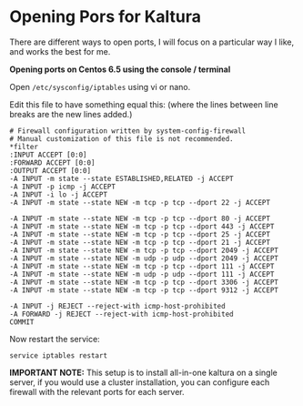 Opening Pors for Kaltura
===========

There are different ways to open ports, I will focus on a particular way I like, and works the best for me.

**Opening ports on Centos 6.5 using the console / terminal**

Open `/etc/sysconfig/iptables` using vi or nano.

Edit this file to have something equal this:
(where the lines between line breaks are the new lines added.)

```
# Firewall configuration written by system-config-firewall
# Manual customization of this file is not recommended.
*filter
:INPUT ACCEPT [0:0]
:FORWARD ACCEPT [0:0]
:OUTPUT ACCEPT [0:0]
-A INPUT -m state --state ESTABLISHED,RELATED -j ACCEPT
-A INPUT -p icmp -j ACCEPT
-A INPUT -i lo -j ACCEPT
-A INPUT -m state --state NEW -m tcp -p tcp --dport 22 -j ACCEPT

-A INPUT -m state --state NEW -m tcp -p tcp --dport 80 -j ACCEPT
-A INPUT -m state --state NEW -m tcp -p tcp --dport 443 -j ACCEPT
-A INPUT -m state --state NEW -m tcp -p tcp --dport 25 -j ACCEPT
-A INPUT -m state --state NEW -m tcp -p tcp --dport 21 -j ACCEPT
-A INPUT -m state --state NEW -m tcp -p tcp --dport 2049 -j ACCEPT
-A INPUT -m state --state NEW -m udp -p udp --dport 2049 -j ACCEPT
-A INPUT -m state --state NEW -m tcp -p tcp --dport 111 -j ACCEPT
-A INPUT -m state --state NEW -m udp -p udp --dport 111 -j ACCEPT
-A INPUT -m state --state NEW -m tcp -p tcp --dport 3306 -j ACCEPT
-A INPUT -m state --state NEW -m tcp -p tcp --dport 9312 -j ACCEPT

-A INPUT -j REJECT --reject-with icmp-host-prohibited
-A FORWARD -j REJECT --reject-with icmp-host-prohibited
COMMIT
```

Now restart the service:

```
service iptables restart
```

**IMPORTANT NOTE:** This setup is to install all-in-one kaltura on a single server, if you would use a cluster installation, you can configure each firewall with the relevant ports for each server.


